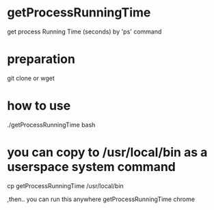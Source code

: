 # getProcessRunningTime
get process Running Time (seconds) by 'ps' command

# preparation
git clone
or 
wget 

# how to use
./getProcessRunningTime bash

# you can copy to /usr/local/bin as a userspace system command
cp getProcessRunningTime /usr/local/bin

,then.. you can run this anywhere
getProcessRunningTime chrome

